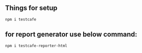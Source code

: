 ## Things for setup
`npm i testcafe`

## for report generator use below command:
`npm i testcafe-reporter-html`